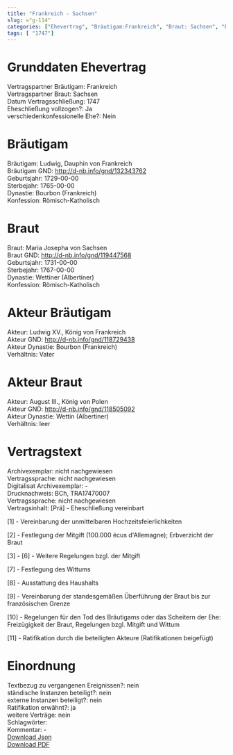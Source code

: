 ```yaml
---
title: "Frankreich - Sachsen"
slug: ="g-114"
categories: ["Ehevertrag", "Bräutigam:Frankreich", "Braut: Sachsen", "Eheschließung vollzogen?:Ja", "verschiedenkonfessionelle Ehe?:Nein", "Dynastie Bräutigam:Bourbon (Frankreich)", "Akteur Bräutigam:Ludwig XV., König von Frankreich", "Akteur Braut:August III., König von Polen", "Textbezug?:nein", "Ständisch?:nein", "Ratifikation?:ja", "Sonstiges?:nein", "Bräutigam:Frankreich", "Braut: Sachsen"]
tags: [ "1747"]
---
```

<!--more-->

# Grunddaten Ehevertrag

Vertragspartner Bräutigam: Frankreich<br>
Vertragspartner Braut: Sachsen<br>
Datum Vertragsschließung: 1747<br>
Eheschließung vollzogen?: Ja<br>
verschiedenkonfessionelle Ehe?: Nein<br>
# Bräutigam

Bräutigam: Ludwig, Dauphin von Frankreich<br>
Bräutigam GND: http://d-nb.info/gnd/132343762<br>
Geburtsjahr: 1729-00-00<br>
Sterbejahr: 1765-00-00<br>
Dynastie: Bourbon (Frankreich)<br>
Konfession: Römisch-Katholisch<br>
# Braut

Braut: Maria Josepha von Sachsen<br>
Braut GND: http://d-nb.info/gnd/119447568<br>
Geburtsjahr: 1731-00-00<br>
Sterbejahr: 1767-00-00<br>
Dynastie: Wettiner (Albertiner)<br>
Konfession: Römisch-Katholisch<br>
# Akteur Bräutigam

Akteur: Ludwig XV., König von Frankreich<br>
Akteur GND: http://d-nb.info/gnd/118729438<br>
Akteur Dynastie: Bourbon (Frankreich)<br>
Verhältnis: Vater<br>
# Akteur Braut

Akteur: August III., König von Polen<br>
Akteur GND: http://d-nb.info/gnd/118505092<br>
Akteur Dynastie: Wettin (Albertiner)<br>
Verhältnis: leer<br>
# Vertragstext

Archivexemplar: nicht nachgewiesen<br>
Vertragssprache: nicht nachgewiesen<br>
Digitalisat Archivexemplar: -<br>
Drucknachweis: BCh, TRA17470007<br>
Vertragssprache: nicht nachgewiesen<br>
Vertragsinhalt: [Prä] - Eheschließung vereinbart

[1] - Vereinbarung der unmittelbaren Hochzeitsfeierlichkeiten

[2]  - Festlegung der Mitgift (100.000 écus d'Allemagne); Erbverzicht der Braut

[3] - [6] - Weitere Regelungen bzgl. der Mitgift

[7] - Festlegung des Wittums

[8] - Ausstattung des Haushalts

[9] - Vereinbarung der standesgemäßen Überführung der Braut bis zur französischen Grenze

[10] - Regelungen für den Tod des Bräutigams oder das Scheitern der Ehe: Freizügigkeit der Braut, Regelungen bzgl. Mitgift und Wittum

[11] - Ratifikation durch die beteiligten Akteure (Ratifikationen beigefügt)<br>
# Einordnung

Textbezug zu vergangenen Ereignissen?: nein<br>
ständische Instanzen beteiligt?: nein<br>
externe Instanzen beteiligt?: nein<br>
Ratifikation erwähnt?: ja<br>
weitere Verträge: nein<br>
Schlagwörter: <br>
Kommentar: -<br>
[Download Json](/vertraege/vertrag-114.json)<br>
[Download PDF](/vertraege/v131.pdf)